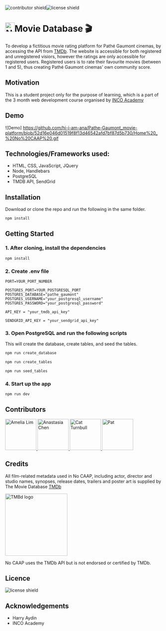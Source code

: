 ![contributor shield](https://img.shields.io/badge/Contributors-4-%23c24d89?style=for-the-badge)![license shield](https://img.shields.io/badge/License-MIT-green?style=for-the-badge)

# <img src="https://github.com/hi-i-am-ana/Pathe-Gaumont_movie-platform/blob/df339a2d657f42ec9e6dc6df0ac2ccb8f2cf80c7/public/assets/2.png" alt="No CAAP logo" width="30"/>Movie Database :clapper:

To develop a fictitious movie rating platform for Pathé Gaumont cinemas, by accessing the API from [TMDb](https://www.themoviedb.org/). 
The website is accessible for both registered and unregistered visiors, however the ratings are only accessible for registered users. Registered users is to rate their favourite movies (between 1 and 5), thus creating Pathé Gaumont cinemas' own community score. 

## Motivation 
This is a student project only for the purpose of learning, which is a part of the 3 month web development course organised by [INCO Academy](https://www.inco.org.au/incode)

## Demo 
![Demo] https://github.com/hi-i-am-ana/Pathe-Gaumont_movie-platform/blob/52d16e046d01519f8f13d46542afd7bf87d5b730/Home%20_%20No%20CAAP%20.gif

## Technologies/Frameworks used:

- HTML, CSS, JavaScript, JQuery
- Node, Handlebars
- PostgreSQL
- TMDB API, SendGrid

## Installation

Download or clone the repo and run the following in the same folder.

```zsh
npm install
```

## Getting Started

### 1. After cloning, install the dependencies

```zsh
npm install
```

### 2. Create .env file

```
PORT=YOUR_PORT_NUMBER

POSTGRES_PORT=YOUR_POSTGRESQL_PORT
POSTGRES_DATABASE="pathe_gaumont"
POSTGRES_USERNAME="your_postgresql_username"
POSTGRES_PASSWORD="your_postgresql_password"

API_KEY = "your_tmdb_api_key"

SENDGRID_API_KEY = "your_sendgrid_api_key"
```

### 3. Open PostgreSQL and run the following scripts

This will create the database, create tables, and seed the tables.

```zsh
npm run create_database
```

```zsh
npm run create_tables
```

```zsh
npm run seed_tables
```

### 4. Start up the app

```zsh
npm run dev
```

## Contributors 
<a href="https://github.com/AmeliaLim">
  <img src="https://github.com/AmeliaLim.png" alt="Amelia Lim" width="100"/>
</a>

<a href="https://github.com/hi-i-am-ana">
  <img src="https://github.com/hi-i-am-ana.png" alt="Anastasia Chen" width="100"/>
</a>

<a href="https://github.com/cattrn">
  <img src="https://github.com/cattrn.png" alt="Cat Turnbull" width="100"/>
</a>

<a href="https://github.com/patk">
  <img src="https://github.com/patk.png" alt="Pat" width="100"/>
</a>

## Credits
All film-related metadata used in No CAAP, including actor, director and studio names, synopses, release dates, trailers and poster art is supplied by The Movie Database [TMDb](https://www.themoviedb.org/)

<img src="https://github.com/hi-i-am-ana/Pathe-Gaumont_movie-platform/blob/97c96767bb47369f5b196a9cc99515b8cf4fac0b/public/assets/TMDb.svg" alt="TMBd logo" width="200"/>

No CAAP uses the TMDb API but is not endorsed or certified by TMDb.

## Licence 
![license shield](https://img.shields.io/badge/License-MIT-green?style=for-the-badge)

## Acknowledgements

- Harry Aydin
- INCO Academy
